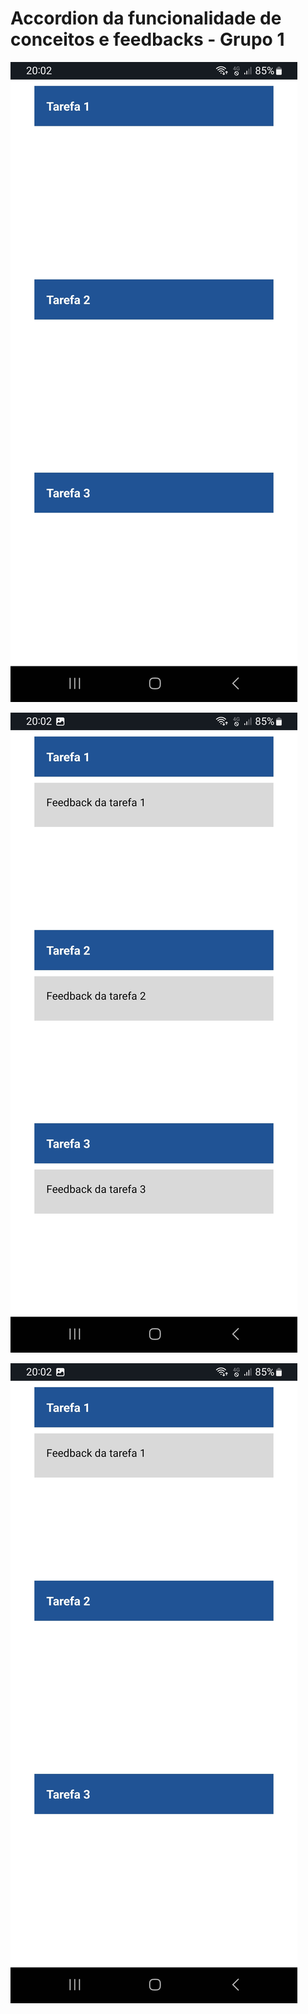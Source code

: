 # Accordion da funcionalidade de conceitos e feedbacks - Grupo 1

![alt text](https://github.com/gbsantstech/grupo-1-conceitos-feebacks/blob/master/assets/tela-1-conceitos-feedbacks.jpg)

![alt text](https://github.com/gbsantstech/grupo-1-conceitos-feebacks/blob/master/assets/tela-2-conceitos-feedbacks.jpg)

![alt text](https://github.com/gbsantstech/grupo-1-conceitos-feebacks/blob/master/assets/tela-3-conceitos-feedbacks.jpg)
